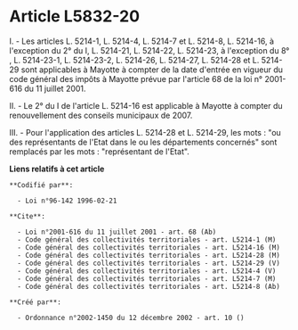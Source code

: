 # Article L5832-20

I. - Les articles L. 5214-1, L. 5214-4, L. 5214-7 et L. 5214-8, L. 5214-16, à l'exception du 2° du I, L. 5214-21, L. 5214-22,
L. 5214-23, à l'exception du 8° , L. 5214-23-1, L. 5214-23-2, L. 5214-26, L. 5214-27, L. 5214-28 et L. 5214-29 sont
applicables à Mayotte à compter de la date d'entrée en vigueur du code général des impôts à Mayotte prévue par l'article 68
de la loi n° 2001-616 du 11 juillet 2001.

II. - Le 2° du I de l'article L. 5214-16 est applicable à Mayotte à compter du renouvellement des conseils municipaux de
2007.

III. - Pour l'application des articles L. 5214-28 et L. 5214-29, les mots : "ou des représentants de l'Etat dans le ou les
départements concernés" sont remplacés par les mots : "représentant de l'Etat".

**Liens relatifs à cet article**

	**Codifié par**:

	  - Loi n°96-142 1996-02-21

	**Cite**:

	  - Loi n°2001-616 du 11 juillet 2001 - art. 68 (Ab)
	  - Code général des collectivités territoriales - art. L5214-1 (M)
	  - Code général des collectivités territoriales - art. L5214-16 (M)
	  - Code général des collectivités territoriales - art. L5214-28 (M)
	  - Code général des collectivités territoriales - art. L5214-29 (V)
	  - Code général des collectivités territoriales - art. L5214-4 (V)
	  - Code général des collectivités territoriales - art. L5214-7 (M)
	  - Code général des collectivités territoriales - art. L5214-8 (Ab)

	**Créé par**:

	  - Ordonnance n°2002-1450 du 12 décembre 2002 - art. 10 ()

